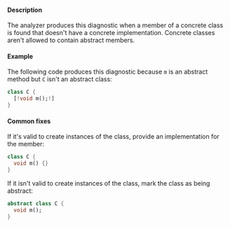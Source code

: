 #### Description

The analyzer produces this diagnostic when a member of a concrete class is
found that doesn't have a concrete implementation. Concrete classes aren't
allowed to contain abstract members.

#### Example

The following code produces this diagnostic because `m` is an abstract
method but `C` isn't an abstract class:

```dart
class C {
  [!void m();!]
}
```

#### Common fixes

If it's valid to create instances of the class, provide an implementation
for the member:

```dart
class C {
  void m() {}
}
```

If it isn't valid to create instances of the class, mark the class as being
abstract:

```dart
abstract class C {
  void m();
}
```